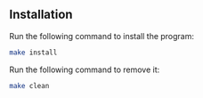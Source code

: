 ## Installation

Run the following command to install the program:  
```sh
make install
```
Run the following command to remove it:
```sh
make clean
```
